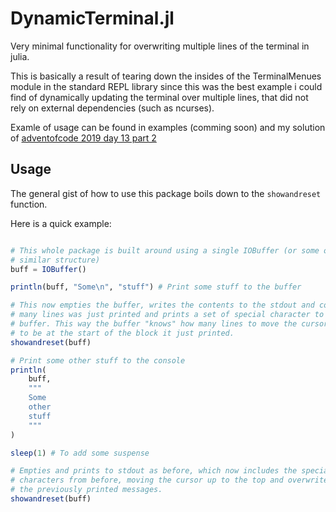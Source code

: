 # DynamicTerminal.jl
Very minimal functionality for overwriting
multiple lines of the terminal in julia.

This is basically a result of tearing down the insides of the TerminalMenues
module in the standard REPL library since this was the best example i could
find of dynamically updating the terminal over multiple lines, that did not
rely on external dependencies (such as ncurses).


Examle of usage can be found in examples (comming soon) and my solution of
[adventofcode 2019 day 13 part 2](https://github.com/MarcusTL12/JuliaKalender/blob/master/AdventOfCode2019/13/main.jl)


## Usage

The general gist of how to use this package boils down to the `showandreset`
function.

Here is a quick example:

```julia

# This whole package is built around using a single IOBuffer (or some other
# similar structure)
buff = IOBuffer()

println(buff, "Some\n", "stuff") # Print some stuff to the buffer

# This now empties the buffer, writes the contents to the stdout and counts how
# many lines was just printed and prints a set of special character to the
# buffer. This way the buffer "knows" how many lines to move the cursor up
# to be at the start of the block it just printed.
showandreset(buff)

# Print some other stuff to the console
println(
    buff,
    """
    Some
    other
    stuff
    """
)

sleep(1) # To add some suspense

# Empties and prints to stdout as before, which now includes the special
# characters from before, moving the cursor up to the top and overwrites
# the previously printed messages.
showandreset(buff)

```
